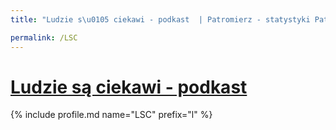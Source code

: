 ```yaml
---
title: "Ludzie s\u0105 ciekawi - podkast  | Patromierz - statystyki Patronite.pl"

permalink: /LSC
---
```


# [Ludzie są ciekawi - podkast ](https://patronite.pl/LSC)

{% include profile.md name="LSC" prefix="l" %}
